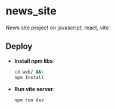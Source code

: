 # news_site
News site project on javascript, react, vite

## Deploy
- **Install npm libs**:
    ```bash
    cd web/ &&\
    npm Install
    ```

- **Run vite server**:
    ```bash
    npm run dev
    ```

